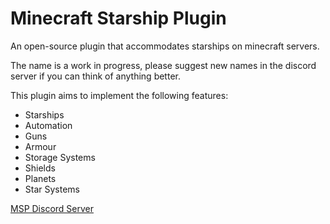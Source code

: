 # Minecraft Starship Plugin
An open-source plugin that accommodates starships on minecraft servers.

The name is a work in progress, please suggest new names in the discord server if you can think of anything better.

This plugin aims to implement the following features:
- Starships
- Automation
- Guns
- Armour
- Storage Systems
- Shields
- Planets
- Star Systems

[MSP Discord Server](https://discord.gg/yhduWCPCrU "MSP Discord Server")